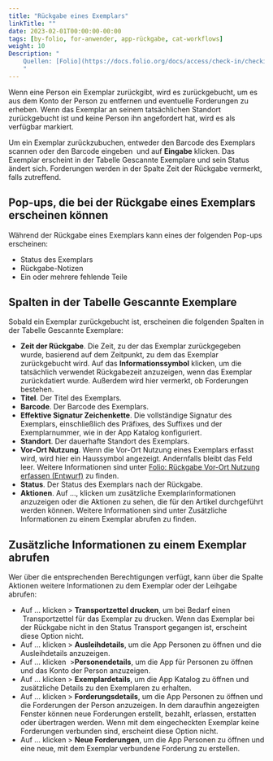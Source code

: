 ```yaml
---
title: "Rückgabe eines Exemplars"
linkTitle: ""
date: 2023-02-01T00:00:00-00:00
tags: [by-folio, for-anwender, app-rückgabe, cat-workflows]
weight: 10
Description: "
    Quellen: [Folio](https://docs.folio.org/docs/access/check-in/checkin/#checking-in-an-item ) & [GBV](https://info.gbv.de/pages/viewpage.action?pageId=843317296)
    "
---
```


Wenn eine Person ein Exemplar zurückgibt, wird es zurückgebucht, um es aus dem Konto der Person zu entfernen und eventuelle Forderungen zu erheben. Wenn das Exemplar an seinem tatsächlichen Standort zurückgebucht ist und keine Person ihn angefordert hat, wird es als verfügbar markiert.

Um ein Exemplar zurückzubuchen, entweder den Barcode des Exemplars scannen oder den Barcode eingeben  und auf **Eingabe** klicken. Das Exemplar erscheint in der Tabelle Gescannte Exemplare und sein Status ändert sich. Forderungen werden in der Spalte Zeit der Rückgabe vermerkt, falls zutreffend.

## Pop-ups, die bei der Rückgabe eines Exemplars erscheinen können

Während der Rückgabe eines Exemplars kann eines der folgenden Pop-ups erscheinen:

-   Status des Exemplars
-   Rückgabe-Notizen
-   Ein oder mehrere fehlende Teile

## Spalten in der Tabelle Gescannte Exemplare

Sobald ein Exemplar zurückgebucht ist, erscheinen die folgenden Spalten in der Tabelle Gescannte Exemplare:

-   **Zeit der Rückgabe**. Die Zeit, zu der das Exemplar zurückgegeben wurde, basierend auf dem Zeitpunkt, zu dem das Exemplar zurückgebucht wird. Auf das **Informationssymbol** klicken, um die tatsächlich verwendet Rückgabezeit anzuzeigen, wenn das Exemplar zurückdatiert wurde. Außerdem wird hier vermerkt, ob Forderungen bestehen.
-   **Titel**. Der Titel des Exemplars.
-   **Barcode**. Der Barcode des Exemplars.
-   **Effektive Signatur Zeichenkette**. Die vollständige Signatur des Exemplars, einschließlich des Präfixes, des Suffixes und der Exemplarnummer, wie in der App Katalog konfiguriert.
-   **Standort**. Der dauerhafte Standort des Exemplars.
-   **Vor-Ort Nutzung**. Wenn die Vor-Ort Nutzung eines Exemplars erfasst wird, wird hier ein Haussymbol angezeigt. Andernfalls bleibt das Feld leer. Weitere Informationen sind unter [Folio: Rückgabe Vor-Ort Nutzung erfassen (Entwurf)](https://info.gbv.de/pages/viewpage.action?pageId=843317317) zu finden.
-   **Status**. Der Status des Exemplars nach der Rückgabe.
-   **Aktionen**. Auf ..., klicken um zusätzliche Exemplarinformationen anzuzeigen oder die Aktionen zu sehen, die für den Artikel durchgeführt werden können. Weitere Informationen sind unter Zusätzliche Informationen zu einem Exemplar abrufen zu finden.

## Zusätzliche Informationen zu einem Exemplar abrufen

Wer über die entsprechenden Berechtigungen verfügt, kann über die Spalte Aktionen weitere Informationen zu dem Exemplar oder der Leihgabe abrufen:

-   Auf ... klicken > **Transportzettel drucken**, um bei Bedarf einen  Transportzettel für das Exemplar zu drucken. Wenn das Exemplar bei der Rückgabe nicht in den Status Transport gegangen ist, erscheint diese Option nicht.
-   Auf ... klicken > **Ausleihdetails**, um die App Personen zu öffnen und die Ausleihdetails anzuzeigen.
-   Auf ... klicken  >**Personendetails**, um die App für Personen zu öffnen und das Konto der Person anzuzeigen.
-   Auf ... klicken > **Exemplardetails**, um die App Katalog zu öffnen und zusätzliche Details zu den Exemplaren zu erhalten.
-   Auf ... klicken > **Forderungsdetails**, um die App Personen zu öffnen und die Forderungen der Person anzuzeigen. In dem daraufhin angezeigten Fenster können neue Forderungen erstellt, bezahlt, erlassen, erstatten oder übertragen werden. Wenn mit dem eingecheckten Exemplar keine Forderungen verbunden sind, erscheint diese Option nicht.
-   Auf ... klicken > **Neue Forderungen**, um die App Personen zu öffnen und eine neue, mit dem Exemplar verbundene Forderung zu erstellen.
